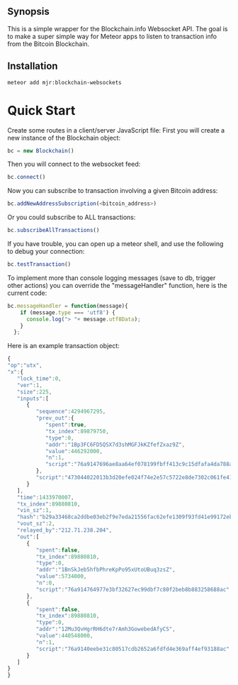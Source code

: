 ## Synopsis

This is a simple wrapper for the Blockchain.info Websocket API. The goal is to make a super simple way for Meteor apps to listen to transaction info from the Bitcoin Blockchain.

## Installation
```
meteor add mjr:blockchain-websockets

```

# Quick Start
Create some routes in a client/server JavaScript file:
First you will create a new instance of the Blockchain object:
```javascript
bc = new Blockchain()
```
Then you will connect to the websocket feed:
```javascript
bc.connect()
```
Now you can subscribe to transaction involving a given Bitcoin address:
```javascript
bc.addNewAddressSubscription(<bitcoin_address>)
```
Or you could subscribe to ALL transactions:
```javascript
bc.subscribeAllTransactions()
```
If you have trouble, you can open up a meteor shell, and use the following to debug your connection:
```javascript
bc.testTransaction()
```
To implement more than console logging messages (save to db, trigger other actions) you can override the "messageHandler" function, here is the current code:
```javascript
bc.messageHandler = function(message){
    if (message.type === 'utf8') {
      console.log("> "+ message.utf8Data);
    }
  };
```
Here is an example transaction object:
```javascript
{
"op":"utx",
"x":{
   "lock_time":0,
   "ver":1,
   "size":225,
   "inputs":[
      {
         "sequence":4294967295,
         "prev_out":{
            "spent":true,
            "tx_index":89879750,
            "type":0,
            "addr":"1Bp3FC6FD5QSX7d3shMGFJkKZfefZxaz9Z",
            "value":446292000,
            "n":1,
            "script":"76a9147696ae8aa64ef078199fbff413c9c15dfafa4da788ac"
         },
         "script":"473044022013b3d20efe024f74e2e57c5722e8de7302c061fe41517452764d0260972dd328022045902e1f574c36952a39a34bb90810e43dfbaad17cda27f78a0c540de79c7255012103ec1b41016b3ac94430573f55c2797d412d7169b5096402fe9317a93e852c5bdf"
      }
   ],
   "time":1433970007,
   "tx_index":89880810,
   "vin_sz":1,
   "hash":"b29a33468ca2ddbe03eb2f9e7eda21556fac62efe1309f93fd41e99172eb3f83",
   "vout_sz":2,
   "relayed_by":"212.71.238.204",
   "out":[
      {
         "spent":false,
         "tx_index":89880810,
         "type":0,
         "addr":"1BnSkJeb5hfbPhreKpPo95xUtoUBuq3zsZ",
         "value":5734000,
         "n":0,
         "script":"76a914764977e3bf32627ec99dbf7c80f2beb8b883258688ac"
      },
      {
         "spent":false,
         "tx_index":89880810,
         "type":0,
         "addr":"12Mu3QvHgrRH6dte7rAmh3GowebedAfyCS",
         "value":440548000,
         "n":1,
         "script":"76a9140eebe31c80517cdb2652a6fdfd4e369aff4ef93188ac"
      }
   ]
}
}
